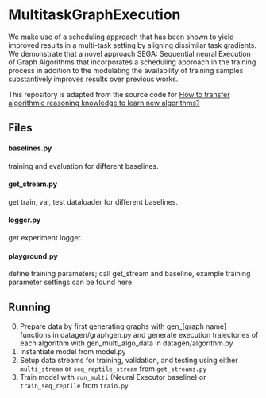 # MultitaskGraphExecution

We make use of a scheduling approach that has been shown to yield improved results in a multi-task setting by aligning dissimilar task gradients. We demonstrate that a novel approach SEGA: Sequential neural Execution of Graph Algorithms that incorporates a scheduling approach in the training process in addition to the modulating the availability of training samples substantively improves results over previous works.

This repository is adapted from the source code for [How to transfer algorithmic reasoning knowledge to learn new algorithms?](https://arxiv.org/abs/2110.14056)

## Files

#### baselines.py 
training and evaluation for different baselines.

#### get_stream.py
get train, val, test dataloader for different baselines.

#### logger.py
get experiment logger.

#### playground.py
define training parameters; call get_stream and baseline, example training parameter settings can be found here.

## Running 
0. Prepare data by first generating graphs with gen_\[graph name] functions in datagen/graphgen.py and generate execution trajectories of each algorithm with gen_multi_algo_data in datagen/algorithm.py
1. Instantiate model from model.py
2. Setup data streams for training, validation, and testing using either `multi_stream` or `seq_reptile_stream` from `get_streams.py` 
3. Train model with `run_multi` (Neural Executor baseline) or `train_seq_reptile` from `train.py`

